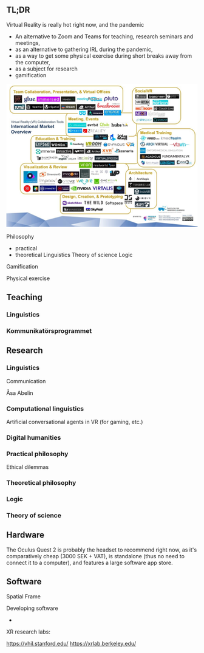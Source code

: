 ## TL;DR

Virtual Reality is really hot right now, and the pandemic 

- An alternative to Zoom and Teams for teaching, research seminars and meetings,
- as an alternative to gathering IRL during the pandemic,
- as a way to get some physical exercise during short breaks away from the computer,
- as a subject for research
- gamification

![Alt text](img/vr-vendors.jpg?raw=true "Optional Title")


Philosophy
  - practical
  - theoretical
Linguistics
Theory of science
Logic

Gamification

Physical exercise


## Teaching

### Linguistics

### Kommunikatörsprogrammet



## Research

### Linguistics

Communication

Åsa Abelin


### Computational linguistics

Artificial conversational agents in VR (for gaming, etc.)

### Digital humanities

### Practical philosophy

Ethical dilemmas

### Theoretical philosophy

### Logic

### Theory of science





## Hardware

The Oculus Quest 2 is probably the headset to recommend right now, as it's comparatively cheap (3000 SEK + VAT), is standalone (thus no need to connect it to a computer), and features a large software app store.


## Software

Spatial
Frame


Developing software

- 


XR research labs:

https://vhil.stanford.edu/
https://xrlab.berkeley.edu/




